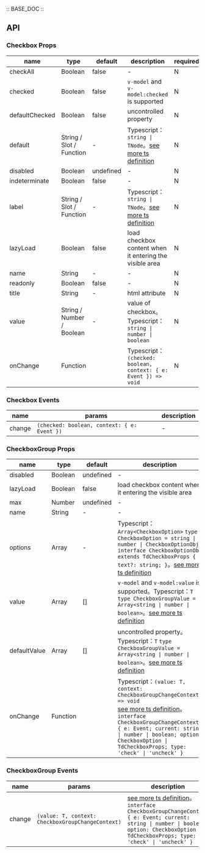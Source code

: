 :: BASE_DOC ::

## API

### Checkbox Props

name | type | default | description | required
-- | -- | -- | -- | --
checkAll | Boolean | false | \- | N
checked | Boolean | false | `v-model` and `v-model:checked` is supported | N
defaultChecked | Boolean | false | uncontrolled property | N
default | String / Slot / Function | - | Typescript：`string \| TNode`。[see more ts definition](https://github.com/Tencent/tdesign-vue-next/blob/develop/src/common.ts) | N
disabled | Boolean | undefined | \- | N
indeterminate | Boolean | false | \- | N
label | String / Slot / Function | - | Typescript：`string \| TNode`。[see more ts definition](https://github.com/Tencent/tdesign-vue-next/blob/develop/src/common.ts) | N
lazyLoad | Boolean | false | load checkbox content when it entering the visible area | N
name | String | - | \- | N
readonly | Boolean | false | \- | N
title | String | - | html attribute | N
value | String / Number / Boolean | - | value of checkbox。Typescript：`string \| number \| boolean` | N
onChange | Function |  | Typescript：`(checked: boolean, context: { e: Event }) => void`<br/> | N

### Checkbox Events

name | params | description
-- | -- | --
change | `(checked: boolean, context: { e: Event })` | \-


### CheckboxGroup Props

name | type | default | description | required
-- | -- | -- | -- | --
disabled | Boolean | undefined | \- | N
lazyLoad | Boolean | false | load checkbox content when it entering the visible area | N
max | Number | undefined | \- | N
name | String | - | \- | N
options | Array | - | Typescript：`Array<CheckboxOption>` `type CheckboxOption = string \| number \| CheckboxOptionObj` `interface CheckboxOptionObj extends TdCheckboxProps { text?: string; }`。[see more ts definition](https://github.com/Tencent/tdesign-vue-next/tree/develop/src/checkbox/type.ts) | N
value | Array | [] | `v-model` and `v-model:value` is supported。Typescript：`T` `type CheckboxGroupValue = Array<string \| number \| boolean>`。[see more ts definition](https://github.com/Tencent/tdesign-vue-next/tree/develop/src/checkbox/type.ts) | N
defaultValue | Array | [] | uncontrolled property。Typescript：`T` `type CheckboxGroupValue = Array<string \| number \| boolean>`。[see more ts definition](https://github.com/Tencent/tdesign-vue-next/tree/develop/src/checkbox/type.ts) | N
onChange | Function |  | Typescript：`(value: T, context: CheckboxGroupChangeContext) => void`<br/>[see more ts definition](https://github.com/Tencent/tdesign-vue-next/tree/develop/src/checkbox/type.ts)。<br/>`interface CheckboxGroupChangeContext { e: Event; current: string \| number \| boolean; option: CheckboxOption \| TdCheckboxProps; type: 'check' \| 'uncheck' }`<br/> | N

### CheckboxGroup Events

name | params | description
-- | -- | --
change | `(value: T, context: CheckboxGroupChangeContext)` | [see more ts definition](https://github.com/Tencent/tdesign-vue-next/tree/develop/src/checkbox/type.ts)。<br/>`interface CheckboxGroupChangeContext { e: Event; current: string \| number \| boolean; option: CheckboxOption \| TdCheckboxProps; type: 'check' \| 'uncheck' }`<br/>
